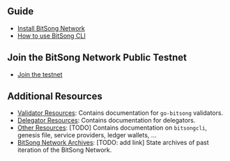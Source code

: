 
## Guide

* [Install BitSong Network](./installation.md)
* [How to use BitSong CLI](./bitsongcli.md)

## Join the BitSong Network Public Testnet

* [Join the testnet](./guide/join-testnet.md)

## Additional Resources

* [Validator Resources](./validators/overview.md): Contains documentation for `go-bitsong` validators.
* [Delegator Resources](./delegators/delegator-guide-cli.md): Contains documentation for delegators.
* [Other Resources](): [TODO] Contains documentation on `bitsongcli`, genesis file, service providers, ledger wallets, ...
* [BitSong Network Archives](): [TODO: add link] State archives of past iteration of the BitSong Network.

